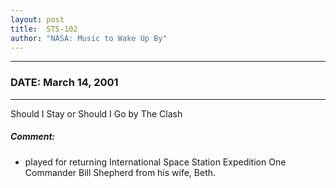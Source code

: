 ```yaml
---
layout: post
title:  STS-102
author: "NASA: Music to Wake Up By"
---
```


----
### DATE: March 14, 2001
----
Should I Stay or Should I Go by The Clash

##### Comment:
* played for returning International Space Station Expedition One Commander Bill Shepherd from his wife, Beth.

